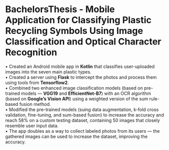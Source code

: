 # BachelorsThesis - Mobile Application for Classifying Plastic Recycling Symbols Using Image Classification and Optical Character Recognition
 
•	Created an Android mobile app in **Kotlin** that classifies user-uploaded images into the seven main plastic types.<br />
•	Created a server using **Flask** to intercept the photos and process them using tools from **Tensorflow2**.<br />
•	Combined two enhanced image classification models (based on pre-trained models — **VGG19** and **EfficientNet-B7**) with an OCR algorithm (based on **Google’s Vision API**) using a weighted version of the sum rule-based fusion method.<br />
•	Modified the pre-trained models (suing data augmentation, k-fold cross validation, fine-tuning, and sum-based fusion) to increase the accuracy and reach 58% on a custom testing dataset, containing 50 images that closely resemble user input data.<br />
•	The app doubles as a way to collect labeled photos from its users — the gathered images can be used to increase the dataset, improving the accuracy.
